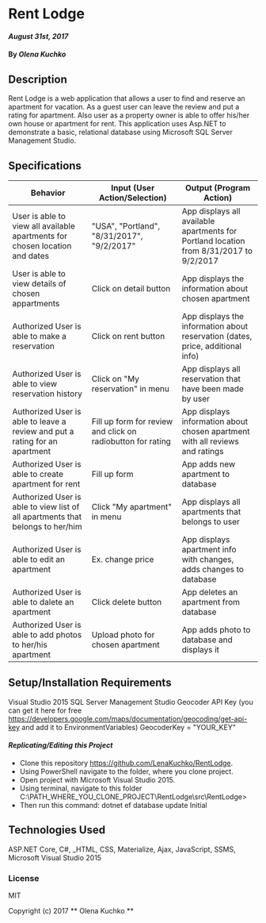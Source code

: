 # Rent Lodge

####  _August 31st, 2017_

#### By _**Olena Kuchko**_

## Description
Rent Lodge is a web application that allows a user to find and reserve an apartment for vacation. As a guest user can leave the review and put a rating for apartment. Also user as a property owner is able to offer his/her own house or apartment for rent. 
This application uses Asp.NET to demonstrate a basic, relational database using Microsoft SQL Server Management Studio.

## Specifications
 |Behavior| Input (User Action/Selection)| Output (Program Action)|
 |---|---|---|
 | User is able to view all available apartments for chosen location and dates | "USA", "Portland", "8/31/2017", "9/2/2017" | App displays all available apartments for Portland location from 8/31/2017 to 9/2/2017 |
 | User is able to view details of chosen appartments | Click on detail button | App displays the information about chosen apartment |
 | Authorized User is able to make a reservation | Click on rent button | App displays the information about reservation (dates, price, additional info) |
| Authorized User is able to view reservation history | Click on "My reservation" in menu | App displays all reservation that have been made by user |
 | Authorized User is able to leave a review and put a rating for an apartment | Fill up form for review and click on radiobutton for rating | App displays information about chosen apartment with all reviews and ratings |
 | Authorized User is able to create apartment for rent | Fill up form | App adds new apartment to database |
 |  Authorized User is able to view list of all apartments that belongs to her/him | Click "My apartment" in menu | App displays all apartments that belongs to user |
 | Authorized User is able to edit an apartment | Ex. change price | App displays apartment info with changes, adds changes to database  |
 | Authorized User is able to dalete an apartment | Click delete button | App deletes an apartment from database  |
 | Authorized User is able to add photos to her/his apartment  | Upload photo for chosen apartment | App adds photo to database and displays it |


## Setup/Installation Requirements
Visual Studio 2015
SQL Server Management Studio
Geocoder API Key (you can get it here for free https://developers.google.com/maps/documentation/geocoding/get-api-key and add it to EnvironmentVariables)
GeocoderKey = "YOUR_KEY"


#### _**Replicating/Editing this Project**_

* Clone this repository https://github.com/LenaKuchko/RentLodge.
* Using PowerShell navigate to the folder, where you clone project.
* Open project with Microsoft Visual Studio 2015.
* Using terminal, navigate to this folder C:\PATH_WHERE_YOU_CLONE_PROJECT\RentLodge\src\RentLodge>    
* Then run this command: dotnet ef database update Initial  


## Technologies Used

 ASP.NET Core, C#, _HTML, CSS, Materialize, Ajax, JavaScript, SSMS, Microsoft Visual Studio 2015

### License

 MIT

 Copyright (c) 2017 ** Olena Kuchko **